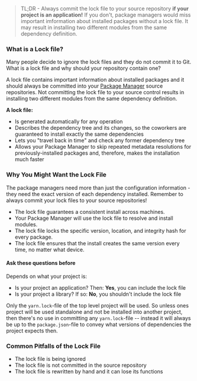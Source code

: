 
> TL;DR - Always commit the lock file to your source repository **if your project is an application!** If you don't, package managers would miss important imformation about installed packages without a lock file. It may result in installing two different modules from the same dependency definition.

### What is a Lock file?

Many people decide to ignore the lock files and they do not commit it to Git. What is a lock file and why should your repository contain one?

A lock file contains important information about installed packages and it should always be committed into your [Package Manager](https://developerexperience.io/practices/package-management) source repositories. Not committing the lock file to your source control results in installing two different modules from the same dependency definition.

**A lock file:**

-   Is generated automatically for any operation
-   Describes the dependency tree and its changes, so the coworkers are guaranteed to install exactly the same dependencies
-   Lets you "travel back in time" and check any former dependency tree
-   Allows your Package Manager to skip repeated metadata resolutions for previously-installed packages and, therefore, makes the installation much faster


### Why You Might Want the Lock File

The package managers need more than just the configuration information - they need the exact version of each dependency installed. Remember to always commit your lock files to your source repositories!

-   The lock file guarantees a consistent install across machines.
-   Your Package Manager will use the lock file to resolve and install modules.
-   The lock file locks the specific version, location, and integrity hash for every package.
-   The lock file ensures that the install creates the same version every time, no matter what device.

#### Ask these questions before 

Depends on what your project is:

- Is your project an application? Then: **Yes**, you can include the lock file
- Is your project a library? If so: **No**, you shouldn't include the lock file

Only the `yarn.lock`-file of the top level project will be used. So unless ones project will be used standalone and not be installed into another project, then there's no use in committing any `yarn.lock`-file -- instead it will always be up to the `package.json`-file to convey what versions of dependencies the project expects then.

### Common Pitfalls of the Lock File
- The lock file is being ignored
- The lock file is not committed in the source repository
- The lock file is rewritten by hand and it can lose its functions